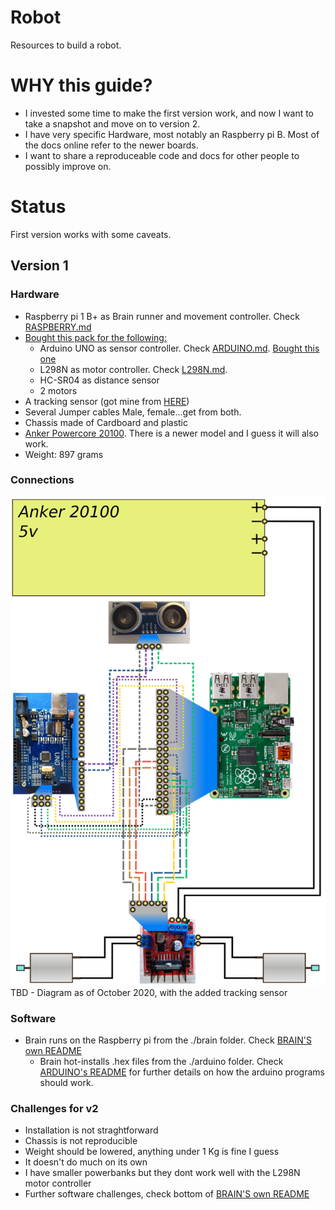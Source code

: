 # Robot

Resources to build a robot.


# WHY this guide?
- I invested some time to make the first version work, and now I want to take a snapshot and move on to version 2.  
- I have very specific Hardware, most notably an <old> Raspberry pi B. Most of the docs online refer to the newer boards.  
- I want to share a reproduceable code and docs for other people to possibly improve on.

# Status

First version works with some caveats.

## Version 1
### Hardware
- Raspberry pi 1 B+ as Brain runner and movement controller. Check [RASPBERRY.md](RASPBERRY.md)  
- [Bought this pack for the following:](https://www.banggood.com/Geekcreit-DIY-L298N-2WD-Ultrasonic-Smart-Tracking-Moteur-Robot-Car-Kit-for-Arduino-products-that-work-with-official-Arduino-boards-p-1155139.html?rmmds=myorder&cur_warehouse=UK)
  - Arduino UNO as sensor controller. Check [ARDUINO.md](ARDUINO.md). [Bought this one](https://www.banggood.com/Geekcreit-DIY-L298N-2WD-Ultrasonic-Smart-Tracking-Moteur-Robot-Car-Kit-for-Arduino-products-that-work-with-official-Arduino-boards-p-1155139.html?rmmds=myorder&cur_warehouse=UK)
  - L298N as motor controller. Check [L298N.md](L298N.md).
  - HC-SR04 as distance sensor  
  - 2 motors  
- A tracking sensor (got mine from [HERE](https://www.banggood.com/Geekcreit-37-In-1-Sensor-Module-Board-Set-Starter-Kits-SENSOR-KIT-For-Arduino-Plastic-Bag-Package-p-1137051.html?rmmds=myorder&cur_warehouse=UK))
- Several Jumper cables Male, female...get from both.
- Chassis made of Cardboard and plastic  
- [Anker Powercore 20100](https://www.amazon.com/Anker-PowerCore-Powerbank-Kapazit%C3%A4t-Technologie-Schwarz/dp/B00VJT3IUA). There is a newer model and I guess it will also work.
- Weight: 897 grams  

### Connections
![Diagram as of September 2020](diagram.202009.png)
TBD - Diagram as of October 2020, with the added tracking sensor

### Software
- Brain runs on the Raspberry pi from the ./brain folder. Check [BRAIN'S own README](brain/README.md)
  - Brain hot-installs .hex files from the ./arduino folder. Check [ARDUINO's README](ARDUINO.md) for further details on how the arduino programs should work.

### Challenges for v2
- Installation is not straghtforward
- Chassis is not reproducible
- Weight should be lowered, anything under 1 Kg is fine I guess  
- It doesn't do much on its own  
- I have smaller powerbanks but they dont work well with the L298N motor controller  
- Further software challenges, check bottom of [BRAIN'S own README](https://github.com/angelalonso/robot/blob/master/brain/README.md)

 
